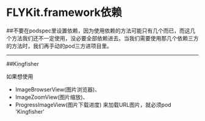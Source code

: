 # FLYKit.framework依赖

##不要在podspec里设置依赖，因为使用依赖的方法可能只有几个而已，而这几个方法我们还不一定使用，没必要全部依赖进去。当我们需要使用那几个依赖三方的方法时，我们再手动的pod三方进项目里。

---



##Kingfisher

如果想使用
- ImageBrowserView(图片浏览器)、
- ImageZoomView(图片缩放)、
- ProgressImageView(图片下载进度)
来加载URL图片，就必须pod 'Kingfisher'




